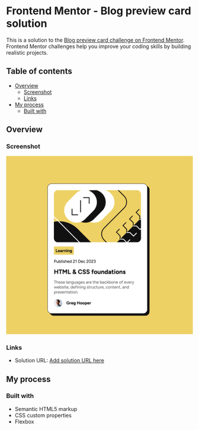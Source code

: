 # Frontend Mentor - Blog preview card solution

This is a solution to the [Blog preview card challenge on Frontend Mentor](https://www.frontendmentor.io/challenges/blog-preview-card-ckPaj01IcS). Frontend Mentor challenges help you improve your coding skills by building realistic projects. 

## Table of contents

- [Overview](#overview)
  - [Screenshot](#screenshot)
  - [Links](#links)
- [My process](#my-process)
  - [Built with](#built-with)

## Overview

### Screenshot

![](./screenshot.png)


### Links

- Solution URL: [Add solution URL here](https://korno-no.github.io/blog-preview-card-main/)

## My process

### Built with

- Semantic HTML5 markup
- CSS custom properties
- Flexbox
